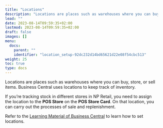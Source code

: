 ```yaml
---
title: "Locations"
description: "Locations are places such as warehouses where you can buy, store, or sell items. Business Central uses locations to keep track of inventory."
lead: ""
date: 2023-08-14T09:59:35+02:00
lastmod: 2023-08-14T09:59:35+02:00
draft: false
images: []
menu:
  docs:
    parent: ""
    identifier: "location_setup-92dc232d14bd65621d22e08f54cbc513"
weight: 25
toc: true
type: docs
---
```


Locations are places such as warehouses where you can buy, store, or sell items. Business Central uses locations to keep track of inventory.  

If you’re tracking stock in different stores in NP Retail, you need to assign the location to the **POS Store** on the **POS Store Card**. On that location, you can carry out the processes of sale and replenishment.  

Refer to the [Learning Material of Business Central](https://learn.microsoft.com/en-us/dynamics365/business-central/inventory-how-setup-locations) to learn how to set locations. 